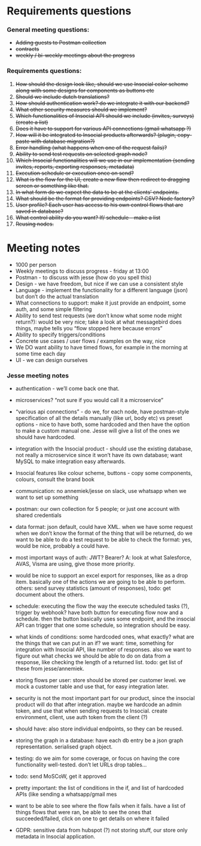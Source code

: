 # Requirements questions

### General meeting questions:

- ~~Adding guests to Postman collection~~
- ~~contracts~~
- ~~weekly / bi-weekly meetings about the progress~~

### Requirements questions:

1.  ~~How should the design look like, should we use Insocial color scheme along with some designs for components as buttons etc~~
2. ~~Should we include dutch translations?~~
3. ~~How should authentication work? do we integrate it with our backend?~~
4. ~~What other security measures should we implement?~~
5. ~~Which functionalities of Insocial API should we include (invites, surveys) (create a list)~~
6. ~~Does it have to support for various API connections (gmail whatsapp ?)~~
7. ~~How will it be integrated to Insocial products afterwards? (plugin, copy-paste with database migration?)~~
8. ~~Error handling (what happens when one of the request fails)?~~
9. ~~Ability to send test requests on selected graph node?~~
10. ~~Which Insocial functionalities will we use in our implementation (sending invites, reports, exporting responses, metadata)~~
11. ~~Execution schedule or execution once on send?~~
12. ~~What is the flow for the UI, create a new flow then redirect to dragging screen or something like that.~~
13. ~~In what form do we expect the data to be at the clients’ endpoints.~~
14. ~~What should be the format for providing endpoints? CSV? Node factory?~~ 
15. ~~User profile? Each user has access to his own control flows that are saved in database?~~ 
16. ~~What control ability do you want? If/ schedule - make a list~~
17. ~~Reusing nodes.~~

# Meeting notes

- 1000 per person
- Weekly meetings to discuss progress - friday at 13:00
- Postman - to discuss with jesse (how do you spell this)
- Design - we have freedom, but nice if we can use a consistent style
- Language - implement the functionality for a different language (json) but don’t do the actual translation
- What connections to support: make it just provide an endpoint, some auth, and some simple filtering
- Ability to send test requests (we don’t know what some node might return?): would be very nice; take a look at what messagebird does things, maybe tells you “flow stopped here because errors”
- Ability to specify triggers/conditions
- Concrete use cases / user flows / examples on the way, nice
- We DO want ability to have timed flows, for example in the morning at some time each day
- UI - we can design ourselves

### Jesse meeting notes

- authentication - we’ll come back one that. 

- microservices? “not sure if you would call it a microservice”

- “various api connections” - do we, for each node, have postman-style specification of all the details manually (like url, body etc) vs preset options - nice to have both, some hardcoded and then have the option to make a custom manual one. Jesse will give a list of the ones we should have hardcoded.

- integration with the Insocial product - should use the existing database, not really a microservice since it won’t have its own database; want MySQL to make integration easy afterwards.

- Insocial features like colour scheme, buttons - copy some components, colours, consult the brand book

- communication: no annemiek/jesse on slack, use whatsapp when we want to set up something

- postman: our own collection for 5 people; or just one account with shared credentials

- data format: json default, could have XML. when we have some request when we don’t know the format of the thing that will be returned, do we want to be able to do a test request to be able to check the format: yes, would be nice, probably a could have.

- most important ways of auth: JWT? Bearer? A: look at what Salesforce, AVAS, Visma are using, give those more priority.

- would be nice to support an excel export for responses, like as a drop item. basically one of the actions we are going to be able to perform. others: send survey statistics (amount of responses), todo: get document about the others.

- schedule: executing the flow the way the execute scheduled tasks (?), trigger by webhook? have both button for executing flow now and a schedule. then the button basically uses some endpoint, and the insocial API can trigger that one some schedule, so integration should be easy.

- what kinds of conditions: some hardcoded ones, what exactly? what are the things that we can put in an if? we want: time, something for integration with Insocial API, like number of responses. also we want to figure out what checks we should be able to do on data from a response, like checking the length of a returned list. todo: get list of these from jesse/annemiek.

- storing flows per user: store should be stored per customer level. we mock a customer table and use that, for easy integration later.

- security is not the most important part for our product, since the insocial product will do that after integration. maybe we hardcode an admin token, and use that when sending requests to Insocial. create environment, client, use auth token from the client (?)

- should have: also store individual endpoints, so they can be reused.

- storing the graph in a database: have each db entry be a json graph representation. serialised graph object.

- testing: do we aim for some coverage, or focus on having the core functionality well-tested. don’t let URLs drop tables…

- todo: send MoSCoW, get it approved

- pretty important: the list of conditions in the if, and list of hardcoded APIs (like sending a whatsapp/gmail mes

- want to be able to see where the flow fails when it fails. have a list of things flows that were ran, be able to see the ones that succeeded/failed, click on one to get details on where it failed

- GDPR: sensitive data from hubspot (?) not storing stuff, our store only metadata in Insocial application.
